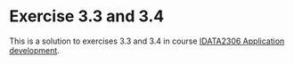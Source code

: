 # Exercise 3.3 and 3.4

This is a solution to exercises 3.3 and 3.4 in
course [IDATA2306 Application development](https://www.ntnu.edu/studies/courses/IDATA2306).
